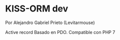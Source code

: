 # KISS-ORM dev
Por Alejandro Gabriel Prieto (Levitarmouse)

Active record Basado en PDO. Compatible con PHP 7
